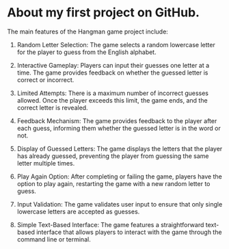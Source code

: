 # About my first project on GitHub.
The main features of the Hangman game project include:

1. Random Letter Selection: The game selects a random lowercase letter for the player to guess from the English alphabet.

2. Interactive Gameplay: Players can input their guesses one letter at a time. The game provides feedback on whether the guessed letter is correct or incorrect.

3. Limited Attempts: There is a maximum number of incorrect guesses allowed. Once the player exceeds this limit, the game ends, and the correct letter is revealed.

4. Feedback Mechanism: The game provides feedback to the player after each guess, informing them whether the guessed letter is in the word or not.

5. Display of Guessed Letters: The game displays the letters that the player has already guessed, preventing the player from guessing the same letter multiple times.

6. Play Again Option: After completing or failing the game, players have the option to play again, restarting the game with a new random letter to guess.

7. Input Validation: The game validates user input to ensure that only single lowercase letters are accepted as guesses.

8. Simple Text-Based Interface: The game features a straightforward text-based interface that allows players to interact with the game through the command line or terminal.

